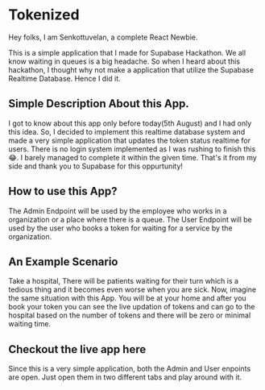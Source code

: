 # Tokenized

Hey folks, I am Senkottuvelan, a complete React Newbie.

This is a simple application that I made for Supabase Hackathon. We all know waiting in queues is a big headache. So when I heard about this hackathon, I thought why not make a application that utilize the Supabase Realtime Database. Hence I did it.

## Simple Description About this App.
I got to know about this app only before today(5th August) and I had only this idea. So, I decided to implement this realtime database system and made a very simple application that updates the token status realtime for users. There is no login system implemented as I was rushing to finish this 😂. I barely managed to complete it within the given time.
That's it from my side and thank you to Supabase for this oppurtunity!

## How to use this App?

The Admin Endpoint will be used by the employee who works in a organization or a place where there is a queue.
The User Endpoint will be used by the user who books a token for waiting for a service by the organization.

## An Example Scenario

Take a hospital,
There will be patients waiting for their turn which is a tedious thing and it becomes even worse when you are sick. Now, imagine the same situation with this App. You will be at your home and after you book your token you can see the live updation of tokens and can go to the hospital based on the number of tokens and there will be zero or minimal waiting time.

## Checkout the live app here

Since this is a very simple application, both the Admin and User enpoints are open. Just open them in two different tabs and play around with it.

[here]: https://tokenized.vercel.app/
